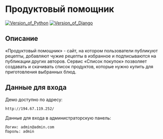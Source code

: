 # Продуктовый помощник
[![Version_of_Python](https://img.shields.io/badge/python-3.10-orange?style=flat&logo=python&logoColor=white)](#)
[![Version_of_Django](https://img.shields.io/badge/django-3.2-green?style=flat&logo=django&logoColor=white)](#)
## Описание
«Продуктовый помощник» - сайт, на котором пользователи публикуют рецепты, добавляют чужие рецепты в избранное и подписываются на публикации других авторов. Сервис «Список покупок» позволяет создавать и скачивать список продуктов, которые нужно купить для приготовления выбранных блюд.
## Данные для входа
Демо доступно по адресу:
```
http://194.67.119.252/
```
Данные для входа в администраторскую панель:
```
Логин: admin@admin.com
Пароль: admin
```